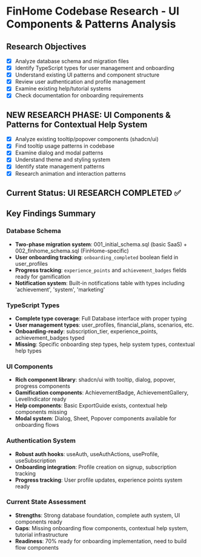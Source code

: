 # FinHome Codebase Research - UI Components & Patterns Analysis

## Research Objectives
- [x] Analyze database schema and migration files
- [x] Identify TypeScript types for user management and onboarding
- [x] Understand existing UI patterns and component structure
- [x] Review user authentication and profile management
- [x] Examine existing help/tutorial systems
- [x] Check documentation for onboarding requirements

## NEW RESEARCH PHASE: UI Components & Patterns for Contextual Help System
- [x] Analyze existing tooltip/popover components (shadcn/ui)
- [x] Find tooltip usage patterns in codebase
- [x] Examine dialog and modal patterns
- [x] Understand theme and styling system
- [x] Identify state management patterns
- [x] Research animation and interaction patterns

## Current Status: UI RESEARCH COMPLETED ✅

## Key Findings Summary

### Database Schema
- **Two-phase migration system**: 001_initial_schema.sql (basic SaaS) + 002_finhome_schema.sql (FinHome-specific)
- **User onboarding tracking**: `onboarding_completed` boolean field in user_profiles
- **Progress tracking**: `experience_points` and `achievement_badges` fields ready for gamification
- **Notification system**: Built-in notifications table with types including 'achievement', 'system', 'marketing'

### TypeScript Types
- **Complete type coverage**: Full Database interface with proper typing
- **User management types**: user_profiles, financial_plans, scenarios, etc.
- **Onboarding-ready**: subscription_tier, experience_points, achievement_badges typed
- **Missing**: Specific onboarding step types, help system types, contextual help types

### UI Components
- **Rich component library**: shadcn/ui with tooltip, dialog, popover, progress components
- **Gamification components**: AchievementBadge, AchievementGallery, LevelIndicator ready
- **Help components**: Basic ExportGuide exists, contextual help components missing
- **Modal system**: Dialog, Sheet, Popover components available for onboarding flows

### Authentication System
- **Robust auth hooks**: useAuth, useAuthActions, useProfile, useSubscription
- **Onboarding integration**: Profile creation on signup, subscription tracking
- **Progress tracking**: User profile updates, experience points system ready

### Current State Assessment
- **Strengths**: Strong database foundation, complete auth system, UI components ready
- **Gaps**: Missing onboarding flow components, contextual help system, tutorial infrastructure
- **Readiness**: 70% ready for onboarding implementation, need to build flow components